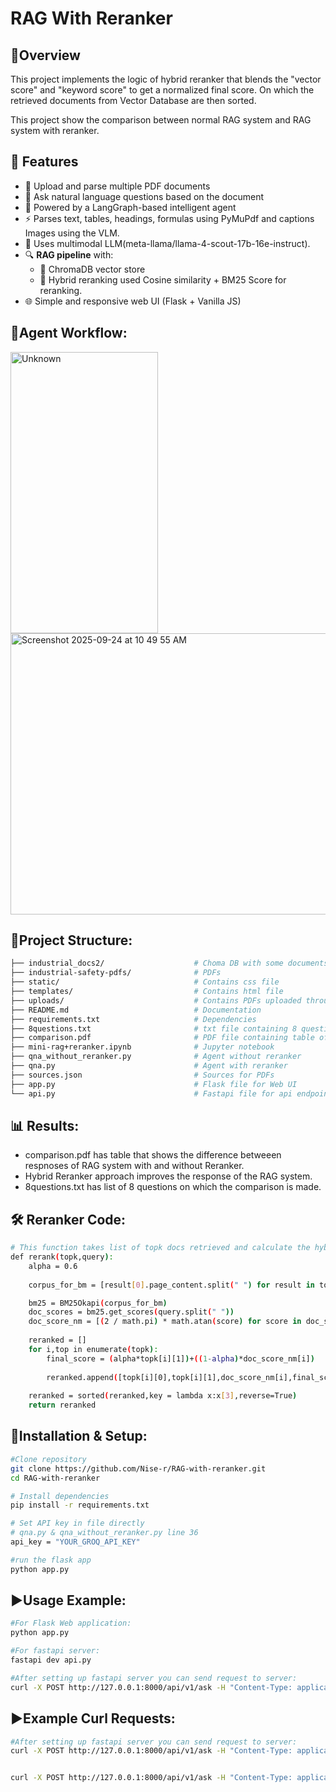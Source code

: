 # RAG With Reranker

## 📌Overview

This project implements the logic of hybrid reranker that blends the "vector score" and "keyword score" to get a normalized final score. On which the retrieved documents from Vector Database are then sorted.

This project show the comparison between normal RAG system and RAG system with reranker.

## 🚀 Features

- 📎 Upload and parse multiple PDF documents 
- 💬 Ask natural language questions based on the document
- 🧠 Powered by a LangGraph-based intelligent agent
- ⚡ Parses text, tables, headings, formulas using PyMuPdf and captions Images using the VLM.
- 🤖 Uses multimodal LLM(meta-llama/llama-4-scout-17b-16e-instruct).
- 🔍 **RAG pipeline** with:
  - 🧠 ChromaDB vector store 
  - 🎯 Hybrid reranking used Cosine similarity + BM25 Score for reranking.
- 🌐 Simple and responsive web UI (Flask + Vanilla JS)
      
## 🔄Agent Workflow:

<img width="236" height="450" alt="Unknown" src="https://github.com/user-attachments/assets/929b20dd-9906-4efd-90bb-71e616bf4b20" />

<img width="700" height="450" alt="Screenshot 2025-09-24 at 10 49 55 AM" src="https://github.com/user-attachments/assets/d09e18ec-662a-4178-8319-874a62324f05" />

    
## 📂Project Structure:
```bash
├── industrial_docs2/                    # Choma DB with some documents embedded
├── industrial-safety-pdfs/              # PDFs
├── static/                              # Contains css file
├── templates/                           # Contains html file
├── uploads/                             # Contains PDFs uploaded through Flask Web UI
├── README.md                            # Documentation
├── requirements.txt                     # Dependencies
├── 8questions.txt                       # txt file containing 8 questions for comparison
├── comparison.pdf                       # PDF file containing table of comparision between ranked and non-ranked RAG system.
├── mini-rag+reranker.ipynb              # Jupyter notebook
├── qna_without_reranker.py              # Agent without reranker
├── qna.py                               # Agent with reranker
├── sources.json                         # Sources for PDFs
├── app.py                               # Flask file for Web UI
└── api.py                               # Fastapi file for api endpoint
```

## 📊 Results:
- comparison.pdf has table that shows the difference betweeen respnoses of RAG system with and without Reranker.
- Hybrid Reranker approach improves the response of the RAG system.
- 8questions.txt has list of 8 questions on which the comparison is made.

## 🛠️ Reranker Code:
```bash
# This function takes list of topk docs retrieved and calculate the hybrid score(cosine similarity + BM25 score) then rank them.
def rerank(topk,query):
    alpha = 0.6
    
    corpus_for_bm = [result[0].page_content.split(" ") for result in topk]

    bm25 = BM25Okapi(corpus_for_bm)
    doc_scores = bm25.get_scores(query.split(" "))
    doc_score_nm = [(2 / math.pi) * math.atan(score) for score in doc_scores]
    
    reranked = []
    for i,top in enumerate(topk):
        final_score = (alpha*topk[i][1])+((1-alpha)*doc_score_nm[i])
        
        reranked.append([topk[i][0],topk[i][1],doc_score_nm[i],final_score])
        
    reranked = sorted(reranked,key = lambda x:x[3],reverse=True)
    return reranked
```
## 🚀Installation & Setup:
```bash
#Clone repository
git clone https://github.com/Nise-r/RAG-with-reranker.git
cd RAG-with-reranker

# Install dependencies
pip install -r requirements.txt

# Set API key in file directly
# qna.py & qna_without_reranker.py line 36
api_key = "YOUR_GROQ_API_KEY"

#run the flask app
python app.py

```

## ▶️Usage Example:
```bash
#For Flask Web application:
python app.py

#For fastapi server:
fastapi dev api.py

#After setting up fastapi server you can send request to server:
curl -X POST http://127.0.0.1:8000/api/v1/ask -H "Content-Type: application/json" -d '{"text":"YOUR_QUERY","k":"INT_REPRESENTING_DOCS_RETRIEVED"}'
```
## ▶️Example Curl Requests:
```bash
#After setting up fastapi server you can send request to server:
curl -X POST http://127.0.0.1:8000/api/v1/ask -H "Content-Type: application/json" -d '{"text":"what are the Methods of Safegaurding?","k":"4"}'


curl -X POST http://127.0.0.1:8000/api/v1/ask -H "Content-Type: application/json" -d '{"text":"Give Steps to meet Machinery Directive requirements","k":"4"}'
```
